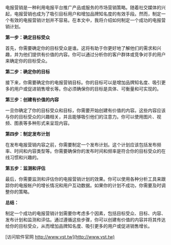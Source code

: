 电报营销是一种利用电报平台推广产品或服务的市场营销策略。随着社交媒体的兴起，电报营销也成为了吸引目标用户和增加品牌知名度的有效手段。然而，制定一个有效的电报营销计划并不容易。在本文中，我将介绍如何制定一个成功的电报营销计划。

**第一步：确定目标受众**

首先，你需要确定你的目标受众是谁。这将有助于你更好地了解他们的需求和兴趣，并为他们提供有价值的内容。你可以通过分析你的客户群体或竞争对手的用户来确定你的目标受众。

**第二步：确定你的目标**

接下来，你需要确定你的电报营销目标。你的目标可以是增加品牌知名度、吸引更多的用户或促进销售增长等。你必须确保你的目标是具体、可衡量和可实现的。

**第三步：创建有价值的内容**

一旦你确定了你的目标受众和目标，你需要开始创建有价值的内容。这些内容应该与你的目标受众的兴趣相关，并且能够吸引他们的注意力。你可以使用图片、视频、图表等多种形式来呈现内容。

**第四步：制定发布计划**

在发布电报营销内容之前，你需要制定一个发布计划。这个计划应该包括发布频率、时间和内容类型等。你需要确保你的发布时间和频率是符合你的目标受众的在线习惯和兴趣的。

**第五步：监测和评估**

最后，你需要监测和评估你的电报营销计划的效果。你可以使用各种分析工具来跟踪你的电报帐户的增长情况和用户互动数据。如果你的计划不成功，你需要及时调整你的策略。

**总结：**

制定一个成功的电报营销计划需要你考虑多个因素，包括目标受众、目标、内容、发布计划和监测和评估。通过遵循这些步骤，你可以创建有价值的内容并将其传达给你的目标受众，从而增加品牌知名度、吸引更多的用户或促进销售增长。


[访问软件官网 http://www.vst.tw](http://www.vst.tw)

